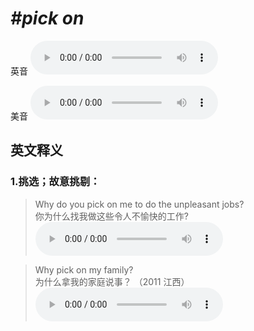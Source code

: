 # ***\#pick on*** 
英音
<audio src="./media/pick on1_AAC.aac" controls="controls"></audio>

美音
<audio src="./media/pick on2_AAC.aac" controls="controls"></audio>



  

英文释义
---
### 1.**挑选；故意挑剔：**  

 > Why do you pick on me to do the unpleasant jobs?  
 > 你为什么找我做这些令人不愉快的工作?    
<audio src="./media/pick-5.aac" controls="controls"></audio>

 > Why pick on my family?   
 > 为什么拿我的家庭说事？  （2011 江西）  
<audio src="./media/pick-6.aac" controls="controls"></audio>


